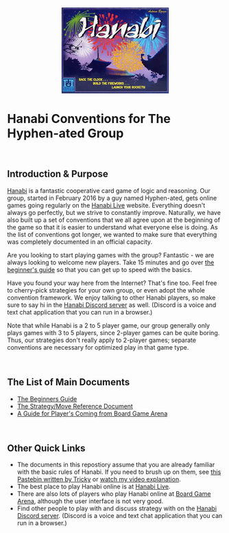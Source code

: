 <p align="center">
    <img src="img/hanabi.jpg" height="200" />
</p>

# Hanabi Conventions for The Hyphen-ated Group

<br />

## Introduction & Purpose

[Hanabi](https://boardgamegeek.com/boardgame/98778/hanabi) is a fantastic cooperative card game of logic and reasoning. Our group, started in February 2016 by a guy named Hyphen-ated, gets online games going regularly on the [Hanabi Live](https://hanabi.live) website. Everything doesn't always go perfectly, but we strive to constantly improve. Naturally, we have also built up a set of conventions that we all agree upon at the beginning of the game so that it is easier to understand what everyone else is doing. As the list of conventions got longer, we wanted to make sure that everything was completely documented in an official capacity.

Are you looking to start playing games with the group? Fantastic - we are always looking to welcome new players. Take 15 minutes and go over [the beginner's guide](https://github.com/Zamiell/hanabi-conventions/blob/master/Beginners.md) so that you can get up to speed with the basics.

Have you found your way here from the Internet? That's fine too. Feel free to cherry-pick strategies for your own group, or even adopt the whole convention framework. We enjoy talking to other Hanabi players, so make sure to say hi in the [Hanabi Discord server](https://discord.gg/FADvkJp) as well. (Discord is a voice and text chat application that you can run in a browser.)

Note that while Hanabi is a 2 to 5 player game, our group generally only plays games with 3 to 5 players, since 2-player games can be quite boring. Thus, our strategies don't really apply to 2-player games; separate conventions are necessary for optimized play in that game type.

<br />

## The List of Main Documents

* [The Beginners Guide](https://github.com/Zamiell/hanabi-conventions/blob/master/Beginners.md)
* [The Strategy/Move Reference Document](https://github.com/Zamiell/hanabi-conventions/blob/master/Reference.md)
* [A Guide for Player's Coming from Board Game Arena](https://github.com/Zamiell/hanabi-conventions/blob/master/other-conventions/BGA.md)

<br />

## Other Quick Links

* The documents in this repostiory assume that you are already familiar with the basic rules of Hanabi. If you need to brush up on them, see [this Pastebin written by Tricky](http://pastebin.com/6brGz2J4) or [watch my video explanation](https://www.youtube.com/watch?v=jR9i1qCbHXQ).
* The best place to play Hanabi online is at [Hanabi Live](http://hanabi.live/).
* There are also lots of players who play Hanabi online at [Board Game Arena](http://boardgamearena.com), although the user interface is not very good.
* Find other people to play with and discuss strategy with on the [Hanabi Discord server](https://discord.gg/FADvkJp). (Discord is a voice and text chat application that you can run in a browser.)
